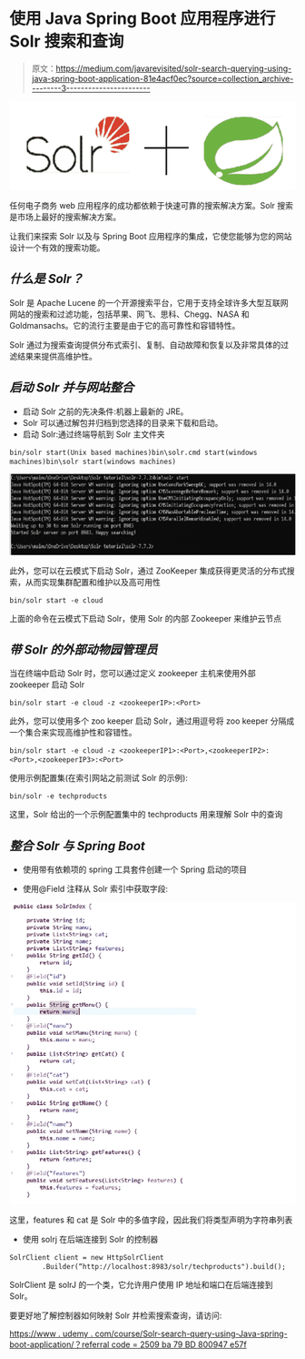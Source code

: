 # 使用 Java Spring Boot 应用程序进行 Solr 搜索和查询

> 原文：<https://medium.com/javarevisited/solr-search-querying-using-java-spring-boot-application-81e4acf0ec?source=collection_archive---------3----------------------->

![](img/fdb399a2dee7bfa0d63083ae03bd847f.png)

任何电子商务 web 应用程序的成功都依赖于快速可靠的搜索解决方案。Solr 搜索是市场上最好的搜索解决方案。

让我们来探索 Solr 以及与 Spring Boot 应用程序的集成，它使您能够为您的网站设计一个有效的搜索功能。

## ***什么是 Solr？***

Solr 是 Apache Lucene 的一个开源搜索平台，它用于支持全球许多大型互联网网站的搜索和过滤功能，包括苹果、网飞、思科、Chegg、NASA 和 Goldmansachs。它的流行主要是由于它的高可靠性和容错特性。

Solr 通过为搜索查询提供分布式索引、复制、自动故障和恢复以及非常具体的过滤结果来提供高维护性。

## ***启动 Solr 并与网站整合***

*   启动 Solr 之前的先决条件:机器上最新的 JRE。
*   Solr 可以通过解包并归档到您选择的目录来下载和启动。
*   启动 Solr:通过终端导航到 Solr 主文件夹

```
bin/solr start(Unix based machines)bin\solr.cmd start(windows machines)bin\solr start(windows machines)
```

![](img/2b805b467db04a016af6d0578e23a344.png)

此外，您可以在云模式下启动 Solr，通过 ZooKeeper 集成获得更灵活的分布式搜索，从而实现集群配置和维护以及高可用性

```
bin/solr start -e cloud
```

上面的命令在云模式下启动 Solr，使用 Solr 的内部 Zookeeper 来维护云节点

## ***带 Solr 的外部动物园管理员***

当在终端中启动 Solr 时，您可以通过定义 zookeeper 主机来使用外部 zookeeper 启动 Solr

```
bin/solr start -e cloud -z <zookeeperIP>:<Port>
```

此外，您可以使用多个 zoo keeper 启动 Solr，通过用逗号将 zoo keeper 分隔成一个集合来实现高维护性和容错性。

```
bin/solr start -e cloud -z <zookeeperIP1>:<Port>,<zookeeperIP2>:<Port>,<zookeeperIP3>:<Port>
```

使用示例配置集(在索引网站之前测试 Solr 的示例):

```
bin/solr -e techproducts
```

这里，Solr 给出的一个示例配置集中的 techproducts 用来理解 Solr 中的查询

## ***整合 Solr 与 Spring Boot***

*   使用带有依赖项的 spring 工具套件创建一个 Spring 启动的项目

*   使用@Field 注释从 Solr 索引中获取字段:

![](img/dc67ec3c807aeca003ee0fbe9a504f9d.png)

这里，features 和 cat 是 Solr 中的多值字段，因此我们将类型声明为字符串列表

*   使用 solrj 在后端连接到 Solr 的控制器

```
SolrClient client = new HttpSolrClient
        .Builder(“http://localhost:8983/solr/techproducts").build();
```

SolrClient 是 solrJ 的一个类，它允许用户使用 IP 地址和端口在后端连接到 Solr。

要更好地了解控制器如何映射 Solr 并检索搜索查询，请访问:

[https://www . udemy . com/course/Solr-search-query-using-Java-spring-boot-application/？referral code = 2509 ba 79 BD 800947 e57f](https://www.udemy.com/course/solr-search-querying-using-java-spring-boot-application/?referralCode=2509BA79BD800947E57F)